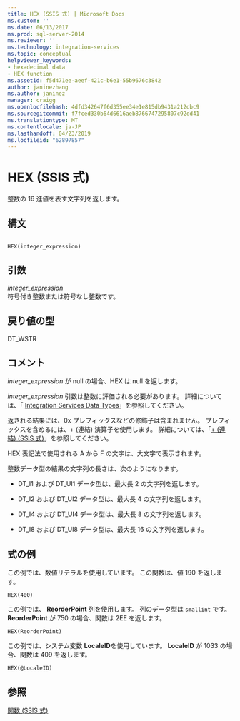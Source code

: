 ```yaml
---
title: HEX (SSIS 式) | Microsoft Docs
ms.custom: ''
ms.date: 06/13/2017
ms.prod: sql-server-2014
ms.reviewer: ''
ms.technology: integration-services
ms.topic: conceptual
helpviewer_keywords:
- hexadecimal data
- HEX function
ms.assetid: f5d471ee-aeef-421c-b6e1-55b9676c3842
author: janinezhang
ms.author: janinez
manager: craigg
ms.openlocfilehash: 4dfd342647f6d355ee34e1e815db9431a212dbc9
ms.sourcegitcommit: f7fced330b64d6616aeb8766747295807c92dd41
ms.translationtype: MT
ms.contentlocale: ja-JP
ms.lasthandoff: 04/23/2019
ms.locfileid: "62897857"
---
```

# <a name="hex-ssis-expression"></a>HEX (SSIS 式)
  整数の 16 進値を表す文字列を返します。  
  
## <a name="syntax"></a>構文  
  
```  
  
HEX(integer_expression)  
```  
  
## <a name="arguments"></a>引数  
 *integer_expression*  
 符号付き整数または符号なし整数です。  
  
## <a name="result-types"></a>戻り値の型  
 DT_WSTR  
  
## <a name="remarks"></a>コメント  
 *integer_expression* が null の場合、HEX は null を返します。  
  
 *integer_expression* 引数は整数に評価される必要があります。 詳細については、「 [Integration Services Data Types](../data-flow/integration-services-data-types.md)」を参照してください。  
  
 返される結果には、0x プレフィックスなどの修飾子は含まれません。 プレフィックスを含めるには、+ (連結) 演算子を使用します。 詳細については、「[+ &#40;連結&#41; &#40;SSIS 式&#41;](concatenate-ssis-expression.md)」を参照してください。  
  
 HEX 表記法で使用される A から F の文字は、大文字で表示されます。  
  
 整数データ型の結果の文字列の長さは、次のようになります。  
  
-   DT_I1 および DT_UI1 データ型は、最大長 2 の文字列を返します。  
  
-   DT_I2 および DT_UI2 データ型は、最大長 4 の文字列を返します。  
  
-   DT_I4 および DT_UI4 データ型は、最大長 8 の文字列を返します。  
  
-   DT_I8 および DT_UI8 データ型は、最大長 16 の文字列を返します。  
  
## <a name="expression-examples"></a>式の例  
 この例では、数値リテラルを使用しています。 この関数は、値 190 を返します。  
  
```  
HEX(400)   
```  
  
 この例では、 **ReorderPoint** 列を使用します。 列のデータ型は `smallint` です。 **ReorderPoint** が 750 の場合、関数は 2EE を返します。  
  
```  
HEX(ReorderPoint)   
```  
  
 この例では、システム変数 **LocaleID**を使用しています。 **LocaleID** が 1033 の場合、関数は 409 を返します。  
  
```  
HEX(@LocaleID)  
```  
  
## <a name="see-also"></a>参照  
 [関数 (SSIS 式)](functions-ssis-expression.md)  
  
  
